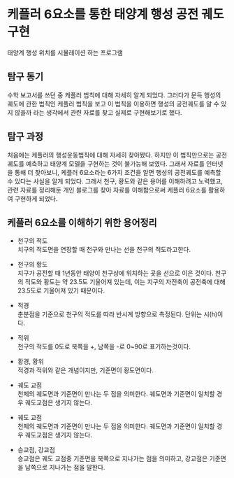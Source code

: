 # 케플러 6요소를 통한 태양계 행성 공전 궤도 구현

 태양계 행성 위치를 시뮬레이션 하는 프로그램
 
탐구 동기
----
수학 보고서를 쓰던 중 케플러 법칙에 대해 자세히 알게 되었다. 그러다가 문득 행성의 궤도에 관한 법칙인 케플러 법칙을 보고 이 법칙을 이용하면 행성의 공전궤도를 알 수 있지 않을까 라는 생각에서 관련 자료를 찾고 실제로 구현해보기로 했다.

탐구 과정
----
처음에는 케플러의 행성운동법칙에 대해 자세히 찾아봤다. 하지만 이 법칙만으로는 공전 궤도를 예측하고 태양계 모델을 구현하는 것이 불가능해 보였다. 그래서 자료를 인터넷을 통해 더 찾아보니, 케플러 6요소라는 6가지 조건을 알면 행성의 공전궤도를 예측할 수 있다는 사실을 알게 되었다. 그래서 천구, 황도와 같은 용어를 이해하려고 노력했고, 관련 자료를 정리해둔 개인 블로그를 찾아 자료를 이해함으로써 케플러 6요소를 활용하여 구현하게 되었다.

케플러 6요소를 이해하기 위한 용어정리
----
 
- 천구의 적도   
치구의 적도면을 연장할 때 천구와 만나는 선을 천구의 적도라고한다.

- 천구의 황도   
 지구가 공전할 때 1년동안 태양이 천구상에 위치하는 곳을 선으로 이은 것이다. 천구의 적도와 황도는 약 23.5도 기울어져 있는데, 이는 지구의 자전축이 공전축에 대해 23.5도로 기울어져 있기 때문이다.

 
 - 적경   
 춘분점을 기준으로 천구의 적도를 따라 반시계 방향으로 측정된다. 단위는 시(h)이다.

- 적위   
 천구의 적도를 0도로 북쪽을 +, 남쪽을 -로 0~90로 표기하는것이다.

- 황경, 황위   
 적경과 적위와 같은 개념이지만, 기준면이 황도면이다.

- 궤도 교점   
 천체의 궤도면과 기준면이 만나는 두 점을 의미한다. 궤도면과 기준면이 일치할 경우 궤도교점은 생기지 않는다.

- 궤도 교점   
 천체의 궤도면과 기준면이 만나는 두 점을 의미한다. 궤도면과 기준면이 일치할 경우 궤도교점은 생기지 않는다.
 
- 승교점, 강교점   
 승교점은 궤도 교점중 기준면을 북쪽으로 지나가는 점을 의미하고, 강교점은 기준면을 남쪽으로 지나가는 점을 말한다.
 
 
